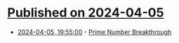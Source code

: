 # [Published on 2024-04-05](index.md)

* [2024-04-05, 19:55:00](https://soylentnews.org/article.pl?sid=24/04/04/1727203&from=rss) - [Prime Number Breakthrough](https://soylentnews.org/article.pl?sid=24/04/04/1727203&from=rss)
